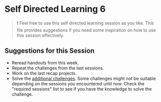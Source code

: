 # Self Directed Learning 6

> ❗️ Feel free to use this self directed learning session as you like. This file provides suggestions if you need some inspiration on how to use this session effectively.

## Suggestions for this Session

- Reread handouts from this week.
- Repeat the challenges from the last sessions.
- Work on the last recap projects.
- Solve the [additional challenges](./challenges-self-directed-learning-6.md). Some challenges might not be suitable depending on the sessions you encountered until now. Check the "required sessions" list to see if you have the knowledge to solve the challenge.
